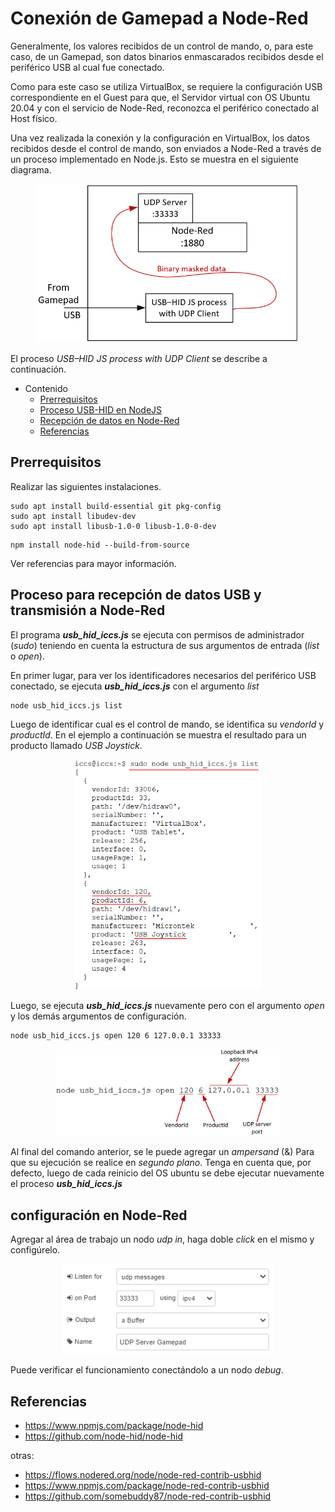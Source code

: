 # Conexión de Gamepad a Node-Red

Generalmente, los valores recibidos de un control de mando, o, para este caso, de un Gamepad, son datos binarios enmascarados recibidos desde el periférico USB al cual fue conectado.

Como para este caso se utiliza VirtualBox, se requiere la configuración USB correspondiente en el Guest para que, el Servidor virtual con OS Ubuntu 20.04 y con el servicio de Node-Red, reconozca el periférico conectado al Host físico.

Una vez realizada la conexión y la configuración en VirtualBox, los datos recibidos desde el control de mando, son enviados a Node-Red a través de un proceso implementado en Node.js. Esto se muestra en el siguiente diagrama.

<p align="center">
  <img width=420 src="../../images/gamepad_conn/general_diagram.png">
</p>

El proceso _USB–HID JS process with UDP Client_ se describe a continuación.

- Contenido
  - [Prerrequisitos](#prerrequisitos)
  - [Proceso USB-HID en NodeJS](#proceso-para-recepción-de-datos-usb-y-transmisión-a-node-red)
  - [Recepción de datos en Node-Red](#conexión-de-gamepad-a-node-red)
  - [Referencias](#referencias)

## Prerrequisitos

Realizar las siguientes instalaciones.

```
sudo apt install build-essential git pkg-config
sudo apt install libudev-dev
sudo apt install libusb-1.0-0 libusb-1.0-0-dev
```
```
npm install node-hid --build-from-source
```

Ver referencias para mayor información.

## Proceso para recepción de datos USB y transmisión a Node-Red

El programa __*usb_hid_iccs.js*__ se ejecuta con permisos de administrador (_sudo_) teniendo en cuenta la estructura de sus argumentos de entrada (_list_ o _open_).

En primer lugar, para ver los identificadores necesarios del periférico USB conectado, se ejecuta __*usb_hid_iccs.js*__ con el argumento _list_ 

```
node usb_hid_iccs.js list
```
Luego de identificar cual es el control de mando, se identifica su _vendorId_ y _productId_. En el ejemplo a continuación se muestra el resultado para un producto llamado _USB Joystick_.

<p align="center">
  <img width=300 src="../../images/gamepad_conn/list_usb_example.png">
</p>

Luego, se ejecuta __*usb_hid_iccs.js*__ nuevamente pero con el argumento _open_ y los demás argumentos de configuración.
```
node usb_hid_iccs.js open 120 6 127.0.0.1 33333
```
<p align="center">
  <img width=360 src="../../images/gamepad_conn/open_usb_example.png">
</p>

Al final del comando anterior, se le puede agregar un _ampersand_ (&) Para que su ejecución se realice en _segundo plano_. Tenga en cuenta que, por defecto, luego de cada reinicio del OS ubuntu se debe ejecutar nuevamente el proceso __*usb_hid_iccs.js*__


## configuración en Node-Red

Agregar al área de trabajo un nodo _udp in_, haga doble _click_ en el mismo y configúrelo.

<p align="center">
  <img width=340 src="../../images/gamepad_conn/udp_in_node_red.png">
</p>

Puede verificar el funcionamiento conectándolo a un nodo _debug_.



## Referencias

- https://www.npmjs.com/package/node-hid
- https://github.com/node-hid/node-hid

otras:
- https://flows.nodered.org/node/node-red-contrib-usbhid
- https://www.npmjs.com/package/node-red-contrib-usbhid
- https://github.com/somebuddy87/node-red-contrib-usbhid
